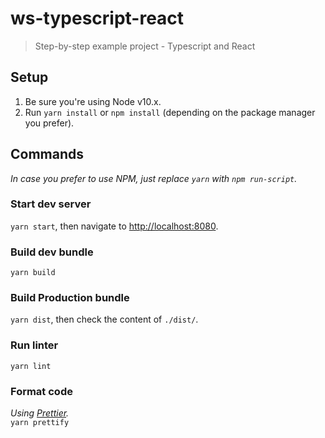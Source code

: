 # ws-typescript-react

> Step-by-step example project - Typescript and React

## Setup

1. Be sure you're using Node v10.x.
2. Run `yarn install` or `npm install` (depending on the package manager you prefer).

## Commands
_In case you prefer to use NPM, just replace `yarn` with `npm run-script`._

### Start dev server
`yarn start`, then navigate to [http://localhost:8080](http://localhost:8080).

### Build dev bundle
`yarn build`

### Build Production bundle
`yarn dist`, then check the content of `./dist/`.

### Run linter
`yarn lint`

### Format code
_Using [Prettier](https://prettier.io)._<br />
`yarn prettify`
